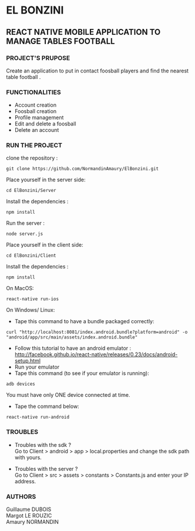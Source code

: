 # EL BONZINI
## REACT NATIVE MOBILE APPLICATION TO MANAGE TABLES FOOTBALL

### PROJECT'S PRUPOSE 

Create an application to put in contact foosball players and find the nearest table football .

### FUNCTIONALITIES

- Account creation
- Foosball creation
- Profile management
- Edit and delete a foosball
- Delete an account

### RUN THE PROJECT

clone the repository : 
```
git clone https://github.com/NormandinAmaury/ElBonzini.git
```
Place yourself in the server side:
```
cd ElBonzini/Server
```
Install the dependencies :
```
npm install
```
Run the server : 
```
node server.js
```

Place yourself in the client side:
```
cd ElBonzini/Client
```
Install the dependencies :
```
npm install
```

On MacOS: 
```
react-native run-ios
```

On Windows/ Linux: 
- Tape this command to have a bundle packaged correctly:
```
curl "http://localhost:8081/index.android.bundle?platform=android" -o "android/app/src/main/assets/index.android.bundle"
```
- Follow this tutorial to have an android emulator : http://facebook.github.io/react-native/releases/0.23/docs/android-setup.html
- Run your emulator
- Tape this command (to see if your emulator is running): 
```
adb devices
```
You must have only ONE device connected at time. 
- Tape the command below: 
```
react-native run-android
```

### TROUBLES

- Troubles with the sdk ? <br/>
Go to Client > android > app > local.properties and change the sdk path with yours.

- Troubles with the server ? <br/>
Go to Client > src > assets > constants > Constants.js and enter your IP address.

### AUTHORS

Guillaume DUBOIS <br/>
Margot LE ROUZIC <br/>
Amaury NORMANDIN

